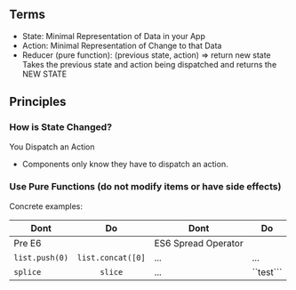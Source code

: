 
## Terms
- State: Minimal Representation of Data in your App
- Action: Minimal Representation of Change to that Data
- Reducer (pure function): (previous state, action) => return new state
Takes the previous state and action being dispatched and returns the NEW STATE

## Principles

### How is State Changed? 
You Dispatch an Action

- Components only know they have to dispatch an action. 

### Use Pure Functions (do not modify items or have side effects)
Concrete examples: 


| Dont                | Do                   |       Dont          |    Do     |  
| --------------------|:--------------------:|---------------------|-----------|
| Pre E6              |                      | ES6 Spread Operator |           |  
| ```list.push(0)```  | ```list.concat([0]```| ...                 |       ... |
| ```splice```        | ```slice```          | ...                 | ``test``` |

